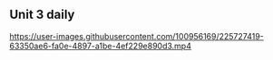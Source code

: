 ## Unit 3 daily


https://user-images.githubusercontent.com/100956169/225727419-63350ae6-fa0e-4897-a1be-4ef229e890d3.mp4


